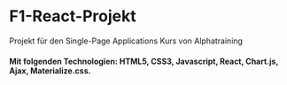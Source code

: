# F1-React-Projekt
Projekt für den Single-Page Applications Kurs von Alphatraining


#### Mit folgenden Technologien: HTML5, CSS3, Javascript, React, Chart.js, Ajax, Materialize.css.
